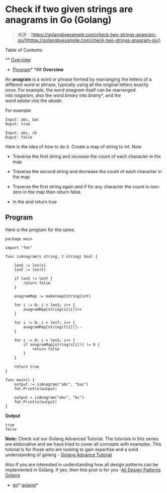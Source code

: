 <!--yml
category: 未分类
date: 2024-10-13 06:46:23
-->

# Check if two given strings are anagrams in Go (Golang)

> 来源：[https://golangbyexample.com/check-two-strings-anagram-go/](https://golangbyexample.com/check-two-strings-anagram-go/)

Table of Contents

 **   [Overview](#Overview "Overview")
*   [Program](#Program "Program")*  *## **Overview**

An **anagram** is a word or phrase formed by rearranging the letters of a different word or phrase, typically using all the original letters exactly once. For example, the word *anagram* itself can be rearranged into *nagaram*, also the word *binary* into *brainy*^, and the word *adobe* into the *abode*.

For example

```
Input: abc, bac
Ouput: true

Input: abc, cb
Ouput: false
```

Here is the idea of how to do it. Create a map of string to int. Now

*   Traverse the first string and increase the count of each character in the map

*   Traverse the second string and decrease the count of each character in the map

*   Traverse the first string again and if for any character the count is non-zero in the map then return false.

*   In the end return true

## **Program**

Here is the program for the same.

```
package main

import "fmt"

func isAnagram(s string, t string) bool {

	lenS := len(s)
	lenT := len(t)

	if lenS != lenT {
		return false
	}

	anagramMap := make(map[string]int)

	for i := 0; i < lenS; i++ {
		anagramMap[string(s[i])]++
	}

	for i := 0; i < lenT; i++ {
		anagramMap[string(t[i])]--
	}

	for i := 0; i < lenS; i++ {
		if anagramMap[string(s[i])] != 0 {
			return false
		}
	}

	return true
}

func main() {
	output := isAnagram("abc", "bac")
	fmt.Println(output)

	output = isAnagram("abc", "bc")
	fmt.Println(output)
}
```

**Output**

```
true
false
```

**Note:** Check out our Golang Advanced Tutorial. The tutorials in this series are elaborative and we have tried to cover all concepts with examples. This tutorial is for those who are looking to gain expertise and a solid understanding of golang - [Golang Advance Tutorial](https://golangbyexample.com/golang-comprehensive-tutorial/)

Also if you are interested in understanding how all design patterns can be implemented in Golang. If yes, then this post is for you -[All Design Patterns Golang](https://golangbyexample.com/all-design-patterns-golang/)

*   [go](https://golangbyexample.com/tag/go/)*   [golang](https://golangbyexample.com/tag/golang/)*